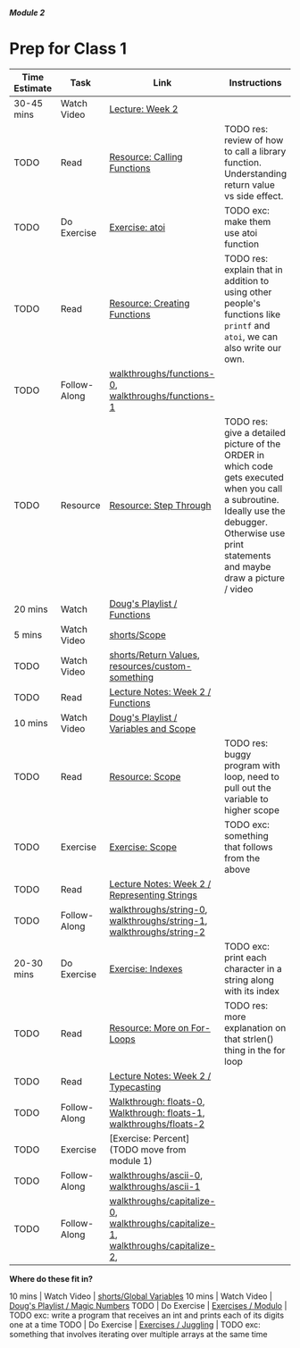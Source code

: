 ##### Module 2

# Prep for Class 1

Time Estimate | Task | Link | Instructions
--------------|------|------|-------------
30-45 mins | Watch Video | [Lecture: Week 2](TODO) | 
TODO | Read | [Resource: Calling Functions](../resources/callingfunctions) | TODO res: review of how to call a library function. Understanding return value vs side effect.
TODO | Do Exercise | [Exercise: atoi](../exercises/atoi) | TODO exc: make them use atoi function
TODO | Read | [Resource: Creating Functions](../resources/creatingfunctions) | TODO res: explain that in addition to using other people's functions like `printf` and `atoi`, we can also write our own. 
TODO | Follow-Along | [walkthroughs/functions-0](https://www.youtube.com/watch?v=9zoRoz8Pq4E&list=PLhQjrBD2T380sc-fXwl1sviA-twxFduVU&index=13), [walkthroughs/functions-1](TODO)
TODO | Resource | [Resource: Step Through](../resources.stepthrough) | TODO res: give a detailed picture of the ORDER in which code gets executed when you call a subroutine. Ideally use the debugger. Otherwise use print statements and maybe draw a picture / video
20 mins | Watch | [Doug's Playlist / Functions](https://www.youtube.com/watch?v=jtuMIHebSu8&list=PLhQjrBD2T383cKxax1sP6rKA3Q1JGrgcE&index=2)
5 mins | Watch Video | [shorts/Scope](https://www.youtube.com/watch?v=UC5QAokAupo&index=8&list=PLhQjrBD2T381wyZt81eGNZuZ4rzOos-AF)
TODO | Watch Video | [shorts/Return Values](https://www.youtube.com/watch?v=gziiOF0uIX8&index=6&list=PLhQjrBD2T381wyZt81eGNZuZ4rzOos-AF), [resources/custom-something](TODO)
TODO | Read | [Lecture Notes: Week 2 / Functions](http://cdn.cs50.net/2015/fall/lectures/2/m/notes2m/notes2m.html#functions)
10 mins | Watch Video | [Doug's Playlist / Variables and Scope](https://www.youtube.com/watch?v=pBqyy8NwzqY&index=3&list=PLhQjrBD2T383cKxax1sP6rKA3Q1JGrgcE)
TODO | Read | [Resource: Scope](../resources/scope) | TODO res: buggy program with loop, need to pull out the variable to higher scope
TODO | Exercise | [Exercise: Scope](../exercises/scope) | TODO exc: something that follows from the above
TODO | Read | [Lecture Notes: Week 2 / Representing Strings](http://cdn.cs50.net/2015/fall/lectures/2/m/notes2m/notes2m.html#representing_strings)
TODO | Follow-Along | [walkthroughs/string-0](https://www.youtube.com/watch?v=BYbuuUntOZ4&list=PLhQjrBD2T380sc-fXwl1sviA-twxFduVU&index=15), [walkthroughs/string-1](TODO), [walkthroughs/string-2](TODO)
20-30 mins | Do Exercise | [Exercise: Indexes](../exercises/indexes) | TODO exc: print each character in a string along with its index
TODO | Read | [Resource: More on For-Loops](../resources/forloops) | TODO res: more explanation on that strlen() thing in the for loop
TODO | Read | [Lecture Notes: Week 2 / Typecasting](http://cdn.cs50.net/2015/fall/lectures/2/m/notes2m/notes2m.html#typecasting)
TODO | Follow-Along | [Walkthrough: floats-0](https://www.youtube.com/watch?v=Eycgpd_HUIA&index=10&list=PLhQjrBD2T380sc-fXwl1sviA-twxFduVU), [Walkthrough: floats-1](TODO), [walkthroughs/floats-2](TODO)
TODO | Exercise | [Exercise: Percent](TODO move from module 1) |  
TODO | Follow-Along | [walkthroughs/ascii-0](TODO), [walkthroughs/ascii-1](TODO)
TODO | Follow-Along | [walkthroughs/capitalize-0](https://www.youtube.com/watch?v=wYvnyO2PbT0&list=PLhQjrBD2T380sc-fXwl1sviA-twxFduVU&index=9), [walkthroughs/capitalize-1](TODO), [walkthroughs/capitalize-2](TODO), 


**Where do these fit in?**

10 mins | Watch Video | [shorts/Global Variables](https://www.youtube.com/watch?v=F5feTW3CAZs&index=4&list=PLhQjrBD2T381wyZt81eGNZuZ4rzOos-AF)
10 mins | Watch Video | [Doug's Playlist / Magic Numbers](https://www.youtube.com/watch?v=z_Nh9yt4d_s&index=6&list=PLhQjrBD2T383cKxax1sP6rKA3Q1JGrgcE)
TODO | Do Exercise | [Exercises / Modulo](TODO) | TODO exc: write a program that receives an int and prints each of its digits one at a time
TODO | Do Exercise | [Exercises / Juggling](TODO) | TODO exc: something that involves iterating over multiple arrays at the same time



